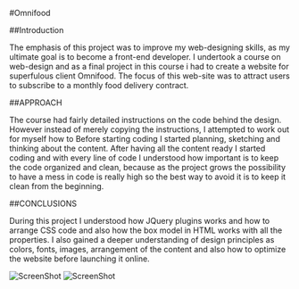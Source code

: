 #Omnifood

##Introduction

The emphasis of this project was to improve my web-designing skills, as my
ultimate goal is to become a front-end developer.  I undertook a course on
web-design and as a final project in this course i had to create a website for
superfulous client Omnifood.  The focus of this web-site was to attract users
to subscribe to a monthly food delivery contract.

##APPROACH

The course had fairly detailed instructions on the code behind the design.
However instead of merely copying the instructions, I attempted to work out for
myself how to Before starting coding I started planning, sketching and thinking
about the content.  After having all the content ready I started coding and
with every line of code I understood how important is to keep the code
organized and clean, because as the project grows the possibility to have a
mess in code is really high so the best way to avoid it is to keep it clean
from the beginning.

##CONCLUSIONS

During this project I understood how JQuery plugins works and how to arrange
CSS code and also how the box model in HTML works with all the properties.  I
also gained a deeper understanding of design principles as colors, fonts,
images, arrangement of the content and also how to optimize the website before
launching it online.

![ScreenShot](http://i.imgur.com/RFLKmCe.png)
![ScreenShot](http://i.imgur.com/I3osPGU.png)
